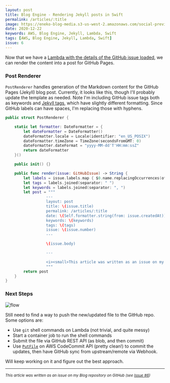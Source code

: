 ```yaml
---
layout: post
title: Blog Engine - Rendering Jekyll posts in Swift
permalink: /articles/:title
image: https://eneko-blog-media.s3-us-west-2.amazonaws.com/social-preview/issue-6.png
date: 2020-12-22
keywords: AWS, Blog Engine, Jekyll, Lambda, Swift
tags: [AWS, Blog Engine, Jekyll, Lambda, Swift]
issue: 6
---
```


Now that we have a [Lambda with the details of the GitHub issue loaded](#5), we can render the content into a post for GitHub Pages.

### Post Renderer

`PostRenderer` handles generation of the Markdown content for the GitHub Pages (Jekyll) blog post. Currently, it looks like this, though I'll probably update the template as needed. Note I'm including GitHub issue tags both as keywords and [Jekyll tags](https://jekyllrb.com/docs/posts/#tags), which have slightly different formatting. Since GitHub labels can have spaces, I'm replacing those with hyphens.

```swift
public struct PostRenderer {

    static let formatter: DateFormatter = {
        let dateFormatter = DateFormatter()
        dateFormatter.locale = Locale(identifier: "en_US_POSIX")
        dateFormatter.timeZone = TimeZone(secondsFromGMT: 0)
        dateFormatter.dateFormat = "yyyy-MM-dd'T'HH:mm:ssZ"
        return dateFormatter
    }()

    public init() {}

    public func render(issue: GitHubIssue) -> String {
        let labels = issue.labels.map { $0.name.replacingOccurrences(of: " ", with: "-") }
        let tags = labels.joined(separator: " ")
        let keywords = labels.joined(separator: ", ")
        let post = """
                  ---
                  layout: post
                  title: \(issue.title)
                  permalink: /articles/:title
                  date: \(Self.formatter.string(from: issue.createdAt))
                  keywords: \(keywords)
                  tags: \(tags)
                  issue: \(issue.number)
                  ---

                  \(issue.body)

                  ---

                  <i><small>This article was written as an issue on my Blog repository on GitHub (see <a target="_blank" href="https://github.com/eneko/Blog/issues/\(issue.number)">Issue #\(issue.number)</a>)</small></i>
                  """
        return post
    }
}
```

### Next Steps

![flow](https://user-images.githubusercontent.com/32922/103015904-0b782980-44f6-11eb-87e8-62ff7e3648a5.png)

Still need to find a way to push the new/updated file to the GitHub repo. Some options are:
- Use `git` shell commands on Lambda (not trivial, and quite messy)
- Start a container job to run the shell commands
- Submit the file via GitHub REST API (as blob, and then commit)
- Use [`PutFile`](https://docs.aws.amazon.com/codecommit/latest/APIReference/API_PutFile.html) on AWS CodeCommit API (pretty clean!) to commit the updates, then have GitHub sync from upstream/remote via Webhook.

Will keep working on it and figure out the best approach.

---

<i><small>This article was written as an issue on my Blog repository on GitHub (see <a target="_blank" href="https://github.com/eneko/Blog/issues/6">Issue #6</a>)</small></i>